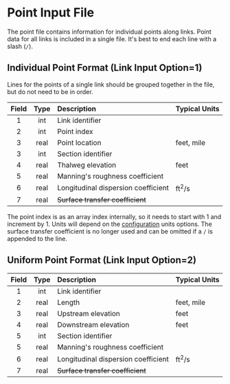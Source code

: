 # Point Input File

The point file contains information for individual points along
links.  Point data for all links is included in a single file.  It's
best to end each line with a slash (`/`).  

## Individual Point Format (Link Input Option=1)

Lines for the points of a single link should be grouped together in
the file, but do not need to be in order. 

Field | Type | Description | Typical Units
:---: | :---: | :--- | :---
1 | int | Link identifier |
2 | int | Point index |
3 | real | Point location | feet, mile
3 | int | Section identifier
4 | real | Thalweg elevation | feet
5 | real | Manning's roughness coefficient |
6 | real | Longitudinal dispersion coefficient | ft<sup>2</sup>/s
7 | real | ~~Surface transfer coefficient~~ |

The point index is as an array index internally, so it needs to start
with 1 and increment by 1. Units will depend on the
[configuration](configuration.md) units options.  The surface transfer
coefficient is no longer used and can be omitted if a `/` is appended to the line.  

## Uniform Point Format (Link Input Option=2)

Field | Type | Description | Typical Units
:---: | :---: | :--- | :---
1 | int | Link identifier |
2 | real | Length | feet, mile
3 | real | Upstream elevation | feet
4 | real | Downstream elevation | feet
5 | int | Section identifier
5 | real | Manning's roughness coefficient |
6 | real | Longitudinal dispersion coefficient | ft<sup>2</sup>/s
7 | real | ~~Surface transfer coefficient~~ |

